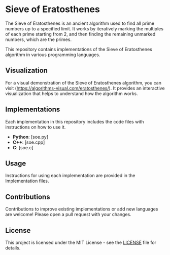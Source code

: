 # Sieve of Eratosthenes

The Sieve of Eratosthenes is an ancient algorithm used to find all prime numbers up to a specified limit. It works by iteratively marking the multiples of each prime starting from 2, and then finding the remaining unmarked numbers, which are the primes.

This repository contains implementations of the Sieve of Eratosthenes algorithm in various programming languages.

## Visualization

For a visual demonstration of the Sieve of Eratosthenes algorithm, you can visit (https://algorithms-visual.com/eratosthenes/). 
It provides an interactive visualization that helps to understand how the algorithm works.

## Implementations

Each implementation in this repository includes the code files with instructions on how to use it.

- **Python**: [soe.py]
- **C++**: [soe.cpp]
- **C**: [soe.c]

## Usage

Instructions for using each implementation are provided in the Implementation files.

## Contributions

Contributions to improve existing implementations or add new languages are welcome! Please open a pull request with your changes.

## License

This project is licensed under the MIT License - see the [LICENSE](LICENSE) file for details.
